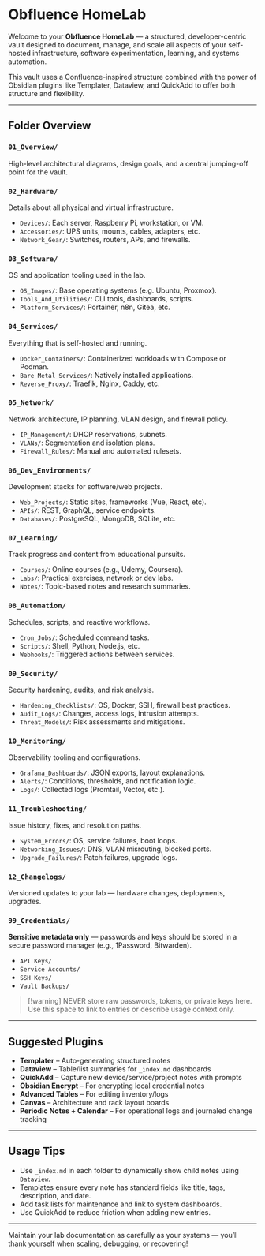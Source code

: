 # Obfluence HomeLab

Welcome to your **Obfluence HomeLab** — a structured, developer-centric vault designed to document, manage, and scale all aspects of your self-hosted infrastructure, software experimentation, learning, and systems automation.

This vault uses a Confluence-inspired structure combined with the power of Obsidian plugins like Templater, Dataview, and QuickAdd to offer both structure and flexibility.

---

## Folder Overview

### `01_Overview/`

High-level architectural diagrams, design goals, and a central jumping-off point for the vault.

### `02_Hardware/`

Details about all physical and virtual infrastructure.

- `Devices/`: Each server, Raspberry Pi, workstation, or VM.
- `Accessories/`: UPS units, mounts, cables, adapters, etc.
- `Network_Gear/`: Switches, routers, APs, and firewalls.

### `03_Software/`

OS and application tooling used in the lab.

- `OS_Images/`: Base operating systems (e.g. Ubuntu, Proxmox).
- `Tools_And_Utilities/`: CLI tools, dashboards, scripts.
- `Platform_Services/`: Portainer, n8n, Gitea, etc.

### `04_Services/`

Everything that is self-hosted and running.

- `Docker_Containers/`: Containerized workloads with Compose or Podman.
- `Bare_Metal_Services/`: Natively installed applications.
- `Reverse_Proxy/`: Traefik, Nginx, Caddy, etc.

### `05_Network/`

Network architecture, IP planning, VLAN design, and firewall policy.

- `IP_Management/`: DHCP reservations, subnets.
- `VLANs/`: Segmentation and isolation plans.
- `Firewall_Rules/`: Manual and automated rulesets.

### `06_Dev_Environments/`

Development stacks for software/web projects.

- `Web_Projects/`: Static sites, frameworks (Vue, React, etc).
- `APIs/`: REST, GraphQL, service endpoints.
- `Databases/`: PostgreSQL, MongoDB, SQLite, etc.

### `07_Learning/`

Track progress and content from educational pursuits.

- `Courses/`: Online courses (e.g., Udemy, Coursera).
- `Labs/`: Practical exercises, network or dev labs.
- `Notes/`: Topic-based notes and research summaries.

### `08_Automation/`

Schedules, scripts, and reactive workflows.

- `Cron_Jobs/`: Scheduled command tasks.
- `Scripts/`: Shell, Python, Node.js, etc.
- `Webhooks/`: Triggered actions between services.

### `09_Security/`

Security hardening, audits, and risk analysis.

- `Hardening_Checklists/`: OS, Docker, SSH, firewall best practices.
- `Audit_Logs/`: Changes, access logs, intrusion attempts.
- `Threat_Models/`: Risk assessments and mitigations.

### `10_Monitoring/`

Observability tooling and configurations.

- `Grafana_Dashboards/`: JSON exports, layout explanations.
- `Alerts/`: Conditions, thresholds, and notification logic.
- `Logs/`: Collected logs (Promtail, Vector, etc.).

### `11_Troubleshooting/`

Issue history, fixes, and resolution paths.

- `System_Errors/`: OS, service failures, boot loops.
- `Networking_Issues/`: DNS, VLAN misrouting, blocked ports.
- `Upgrade_Failures/`: Patch failures, upgrade logs.

### `12_Changelogs/`

Versioned updates to your lab — hardware changes, deployments, upgrades.

### `99_Credentials/`

**Sensitive metadata only** — passwords and keys should be stored in a secure password manager (e.g., 1Password, Bitwarden).

- `API Keys/`
- `Service Accounts/`
- `SSH Keys/`
- `Vault Backups/`

> [!warning] NEVER store raw passwords, tokens, or private keys here. Use this space to link to entries or describe usage context only.

---

## Suggested Plugins

- **Templater** – Auto-generating structured notes
- **Dataview** – Table/list summaries for `_index.md` dashboards
- **QuickAdd** – Capture new device/service/project notes with prompts
- **Obsidian Encrypt** – For encrypting local credential notes
- **Advanced Tables** – For editing inventory/logs
- **Canvas** – Architecture and rack layout boards
- **Periodic Notes + Calendar** – For operational logs and journaled change tracking

---

## Usage Tips

- Use `_index.md` in each folder to dynamically show child notes using `Dataview`.
- Templates ensure every note has standard fields like title, tags, description, and date.
- Add task lists for maintenance and link to system dashboards.
- Use QuickAdd to reduce friction when adding new entries.

---

Maintain your lab documentation as carefully as your systems — you’ll thank yourself when scaling, debugging, or recovering!
